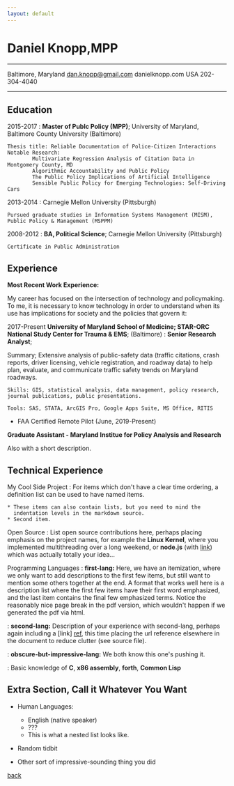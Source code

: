 ```yaml
---
layout: default
---
```


Daniel Knopp,MPP
============

-------------------     ----------------------------
Baltimore, Maryland        dan.knopp@gmail.com
                           danielknopp.com
USA                        202-304-4040
-------------------     ----------------------------

Education
---------

2015-2017
:   **Master of Publc Policy (MPP)**; University of Maryland, Baltimore County University (Baltimore)

    Thesis title: Reliable Documentation of Police-Citizen Interactions
    Notable Research:
            Multivariate Regression Analysis of Citation Data in Montgomery County, MD
            Algorithmic Accountability and Public Policy
            The Public Policy Implications of Artificial Intelligence
            Sensible Public Policy for Emerging Technologies: Self-Driving Cars
2013-2014
:   Carnegie Mellon University (Pittsburgh)

    Pursued graduate studies in Information Systems Management (MISM), Public Policy & Management (MSPPM)
2008-2012
:   **BA, Political Science**; Carnegie Mellon University (Pittsburgh)

    Certificate in Public Administration

Experience
----------

**Most Recent Work Experience:**

My career has focused on the intersection of technology and policymaking. To me, it is necessary to know technology in order to understand when its use has implications for society and the policies that govern it:

2017-Present
**University of Maryland School of Medicine; STAR-ORC National Study Center for Trauma & EMS**; (Baltimore)
:   **Senior Research Analyst**;

Summary;
    Extensive analysis of public-safety data (traffic citations, crash reports, driver licensing, vehicle registration, and roadway data) to help plan, evaluate, and communicate traffic safety trends on Maryland roadways.
    
    Skills: GIS, statistical analysis, data management, policy research, journal publications, public presentations.
    
    Tools: SAS, STATA, ArcGIS Pro, Google Apps Suite, MS Office, RITIS


* FAA Certified Remote Pilot (June, 2019-Present)

**Graduate Assistant - Maryland Institue for Policy Analysis and Research**

Also with a short description.

Technical Experience
--------------------

My Cool Side Project
:   For items which don't have a clear time ordering, a definition
    list can be used to have named items.

    * These items can also contain lists, but you need to mind the
      indentation levels in the markdown source.
    * Second item.

Open Source
:   List open source contributions here, perhaps placing emphasis on
    the project names, for example the **Linux Kernel**, where you
    implemented multithreading over a long weekend, or **node.js**
    (with [link](http://nodejs.org)) which was actually totally
    your idea...

Programming Languages
:   **first-lang:** Here, we have an itemization, where we only want
    to add descriptions to the first few items, but still want to
    mention some others together at the end. A format that works well
    here is a description list where the first few items have their
    first word emphasized, and the last item contains the final few
    emphasized terms. Notice the reasonably nice page break in the pdf
    version, which wouldn't happen if we generated the pdf via html.

:   **second-lang:** Description of your experience with second-lang,
    perhaps again including a [link] [ref], this time placing the url
    reference elsewhere in the document to reduce clutter (see source
    file). 

:   **obscure-but-impressive-lang:** We both know this one's pushing
    it.

:   Basic knowledge of **C**, **x86 assembly**, **forth**, **Common Lisp**

[ref]: https://github.com/githubuser/superlongprojectname

Extra Section, Call it Whatever You Want
----------------------------------------

* Human Languages:

     * English (native speaker)
     * ???
     * This is what a nested list looks like.

* Random tidbit

* Other sort of impressive-sounding thing you did

[back](./)
